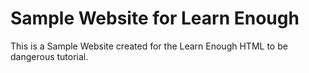 <h1> Sample Website for Learn Enough </h1>

This is a Sample Website created for the Learn Enough HTML to be dangerous tutorial. 
